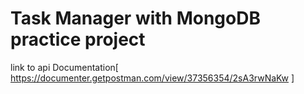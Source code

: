 
# Task Manager with MongoDB practice project 

link to api Documentation[ https://documenter.getpostman.com/view/37356354/2sA3rwNaKw ]



